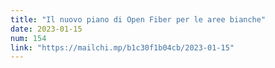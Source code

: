 ```yaml
---
title: "Il nuovo piano di Open Fiber per le aree bianche"
date: 2023-01-15
num: 154
link: "https://mailchi.mp/b1c30f1b04cb/2023-01-15"
---
```

